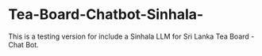# Tea-Board-Chatbot-Sinhala-
This is a testing version for include a Sinhala LLM for Sri Lanka Tea Board - Chat Bot.

